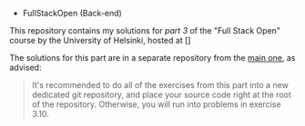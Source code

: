 * FullStackOpen (Back-end)

This repository contains my solutions for *part 3* of the "Full Stack Open" course by the University of Helsinki, hosted at []

The solutions for this part are in a separate repository from the [main one](https://github.com/Tizzz-555/full-stack-open), as advised:

>It's recommended to do all of the exercises from this part into a new dedicated git repository, and place your source code right at the root of the repository. Otherwise, you will run into problems in exercise 3.10.
